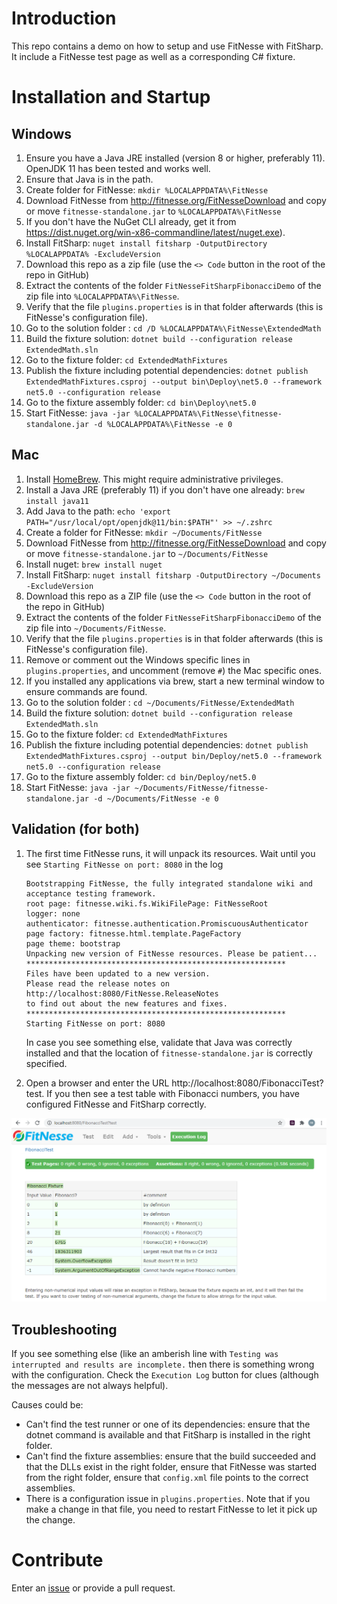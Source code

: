 # Introduction 
This repo contains a demo on how to setup and use FitNesse with FitSharp. It include a FitNesse test page as well as a corresponding C# fixture. 

# Installation and Startup

## Windows
1. Ensure you have a Java JRE installed (version 8 or higher, preferably 11). OpenJDK 11 has been tested and works well.
2. Ensure that Java is in the path.
3. Create folder for FitNesse: `mkdir %LOCALAPPDATA%\FitNesse` 
4. Download FitNesse from http://fitnesse.org/FitNesseDownload and copy or move `fitnesse-standalone.jar` to `%LOCALAPPDATA%\FitNesse`
5. If you don't have the NuGet CLI already, get it from https://dist.nuget.org/win-x86-commandline/latest/nuget.exe).
6. Install FitSharp: `nuget install fitsharp -OutputDirectory %LOCALAPPDATA% -ExcludeVersion`
7. Download this repo as a zip file (use the `<> Code` button in the root of the repo in GitHub)
8. Extract the contents of the folder `FitNesseFitSharpFibonacciDemo` of the zip file into `%LOCALAPPDATA%\FitNesse`. 
9. Verify that the file `plugins.properties` is in that folder afterwards (this is FitNesse's configuration file).
10. Go to the solution folder : `cd /D %LOCALAPPDATA%\FitNesse\ExtendedMath`
11. Build the fixture solution: `dotnet build --configuration release ExtendedMath.sln`
12. Go to the fixture folder: `cd ExtendedMathFixtures`
13. Publish the fixture including potential dependencies: `dotnet publish ExtendedMathFixtures.csproj --output bin\Deploy\net5.0 --framework net5.0 --configuration release`
14. Go to the fixture assembly folder: `cd bin\Deploy\net5.0`
15. Start FitNesse: `java -jar %LOCALAPPDATA%\FitNesse\fitnesse-standalone.jar -d %LOCALAPPDATA%\FitNesse -e 0`	

## Mac
1. Install [HomeBrew](https://brew.sh). This might require administrative privileges.
1. Install a Java JRE (preferably 11) if you don't have one already: `brew install java11`
1. Add Java to the path: `echo 'export PATH="/usr/local/opt/openjdk@11/bin:$PATH"' >> ~/.zshrc`
1. Create a folder for FitNesse: `mkdir ~/Documents/FitNesse`
1. Download FitNesse from  http://fitnesse.org/FitNesseDownload and copy or move `fitnesse-standalone.jar` to `~/Documents/FitNesse`
1. Install nuget: `brew install nuget`
1. Install FitSharp: `nuget install fitsharp -OutputDirectory ~/Documents -ExcludeVersion`
1. Download this repo as a ZIP file (use the `<> Code` button in the root of the repo in GitHub) 
1. Extract the contents of the folder `FitNesseFitSharpFibonacciDemo` of the zip file into `~/Documents/FitNesse`. 
1. Verify that the file `plugins.properties` is in that folder afterwards (this is FitNesse's configuration file).
1. Remove or comment out the Windows specific lines in `plugins.properties`, and uncomment (remove `#`) the Mac specific ones.
1. If you installed any applications via brew, start a new terminal window to ensure commands are found.
1. Go to the solution folder : `cd ~/Documents/FitNesse/ExtendedMath`
1. Build the fixture solution: `dotnet build --configuration release ExtendedMath.sln`
1. Go to the fixture folder: `cd ExtendedMathFixtures`
1. Publish the fixture including potential dependencies: `dotnet publish ExtendedMathFixtures.csproj --output bin/Deploy/net5.0 --framework net5.0 --configuration release`
1. Go to the fixture assembly folder: `cd bin/Deploy/net5.0`
1. Start FitNesse: `java -jar ~/Documents/FitNesse/fitnesse-standalone.jar -d ~/Documents/FitNesse -e 0`

## Validation (for both)
1. The first time FitNesse runs, it will unpack its resources. Wait until you see `Starting FitNesse on port: 8080` in the log
    ```
    Bootstrapping FitNesse, the fully integrated standalone wiki and acceptance testing framework.
    root page: fitnesse.wiki.fs.WikiFilePage: FitNesseRoot
    logger: none
    authenticator: fitnesse.authentication.PromiscuousAuthenticator
    page factory: fitnesse.html.template.PageFactory
    page theme: bootstrap
    Unpacking new version of FitNesse resources. Please be patient...
    **********************************************************
    Files have been updated to a new version.
    Please read the release notes on
    http://localhost:8080/FitNesse.ReleaseNotes
    to find out about the new features and fixes.
    **********************************************************
    Starting FitNesse on port: 8080
    ```

    In case you see something else, validate that Java was correctly installed and that the location of `fitnesse-standalone.jar` is correctly specified.

  1. Open a browser and enter the URL http://localhost:8080/FibonacciTest?test. If you then see a test table with Fibonacci numbers, you have configured FitNesse and FitSharp correctly.

![Fibonacci Test Results](images/FitNesseFibonacciTest.png "Running your first FitNesse test")

## Troubleshooting
If you see something else (like an amberish line with ```Testing was interrupted and results are incomplete.``` then there is something wrong with the configuration. Check the `Execution Log` button for clues (although the messages are not always helpful). 

Causes could be:
* Can't find the test runner or one of its dependencies: ensure that the dotnet command is available and that FitSharp is installed in the right folder.
* Can't find the fixture assemblies: ensure that the build succeeded and that the DLLs exist in the right folder, ensure that FitNesse was started from the right folder, ensure that `config.xml` file points to the correct assemblies.
* There is a configuration issue in `plugins.properties`. Note that if you make a change in that file, you need to restart FitNesse to let it pick up the change.

# Contribute
Enter an [issue](issues) or provide a pull request. 
